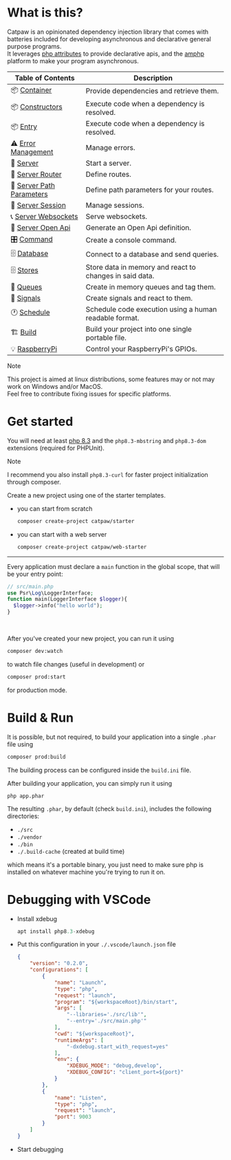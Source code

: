 # What is this?

Catpaw is an opinionated dependency injection library that comes with batteries included for developing asynchronous and declarative general purpose programs.\
It leverages [php attributes](https://www.php.net/manual/en/language.attributes.overview.php) to provide declarative apis, and the [amphp](https://github.com/amphp/amp) platform to make your program asynchronous.


| Table of Contents                                                 | Description |
|-------------------------------------------------------------------|-------------|
| 📦 [Container](./docs/Container.md)                               | Provide dependencies and retrieve them. |
| 📦 [Constructors](./docs/Constructors.md)                                       | Execute code when a dependency is resolved. |
| 📦 [Entry](./docs/Entry.md)                                       | Execute code when a dependency is resolved. |
| ⚠️ [Error Management](./docs/Error%20Management.md)               | Manage errors. |
| 🌠 [Server](./docs/Server.md)                                     | Start a server. |
| 🚆 [Server Router](./docs/Server%20Router.md)                     | Define routes. |
| 📃 [Server Path Parameters](./docs/Server%20Path%20Parameters.md) | Define path parameters for your routes. |
| 🎫 [Server Session](./docs/Server%20Session.md)                   | Manage sessions. |
| 📞 [Server Websockets](./docs/Server%20Websockets.md)             | Serve websockets. |
| 💠 [Server Open Api](./docs/Server%20Open%20Api.md)               | Generate an Open Api definition. |
| 🎛️ [Command](./docs/Command.md)                                   | Create a console command. |
| 🗄️ [Database](./docs/Database.md)                                 | Connect to a database and send queries. |
| 🗄️ [Stores](./docs/Stores.md)                                     | Store data in memory and react to changes in said data. |
| 🚥 [Queues](./docs/Queues.md)                                     | Create in memory queues and tag them. |
| 🚥 [Signals](./docs/Signals.md)                                   | Create signals and react to them. |
| 🕐 [Schedule](./docs/Schedule.md)                                 | Schedule code execution using a human readable format. |
| 🏗️ [Build](./docs/Build.md)                                       | Build your project into one single portable file. |
| 💡 [RaspberryPi](./docs/RaspberryPi.md)                           | Control your RaspberryPi's GPIOs. |


> [!NOTE]
> This project is aimed at linux distributions, some features may or not may work on Windows and/or MacOS.\
> Feel free to contribute fixing issues for specific platforms.

# Get started

You will need at least [php 8.3](https://www.php.net/downloads.php) and the `php8.3-mbstring` and `php8.3-dom` extensions (required for PHPUnit).

> [!NOTE]
> I recommend you also install `php8.3-curl` for faster project initialization through composer.

Create a new project using one of the starter templates.

- you can start from scratch
  ```bash
  composer create-project catpaw/starter
  ```
- you can start with a web server
  ```bash
  composer create-project catpaw/web-starter
  ```
---

Every application must declare a `main` function in the global scope, that will be your entry point:

```php
// src/main.php
use Psr\Log\LoggerInterface;
function main(LoggerInterface $logger){
  $logger->info("hello world");
}
```

<br/>

After you've created your new project, you can run it using

```bash
composer dev:watch
```
to watch file changes (useful in development)
or

```bash
composer prod:start
```
for production mode.


# Build & Run

It is possible, but not required, to build your application into a single `.phar` file using

```bash
composer prod:build
```
The building process can be configured inside the `build.ini` file.

After building your application, you can simply run it using
```
php app.phar
```
The resulting `.phar`, by default (check `build.ini`), includes the following directories:

- `./src`
- `./vendor`
- `./bin`
- `./.build-cache` (created at build time)

which means it's a portable binary, you just need to make
sure php is installed on whatever machine you're trying to run it on.

# Debugging with VSCode

- Install xdebug
  ```php
  apt install php8.3-xdebug
  ```

- Put this configuration in your `./.vscode/launch.json` file
  ```json
  {
      "version": "0.2.0",
      "configurations": [
          {
              "name": "Launch",
              "type": "php",
              "request": "launch",
              "program": "${workspaceRoot}/bin/start",
              "args": [
                  "--libraries='./src/lib'",
                  "--entry='./src/main.php'"
              ],
              "cwd": "${workspaceRoot}",
              "runtimeArgs": [
                  "-dxdebug.start_with_request=yes"
              ],
              "env": {
                  "XDEBUG_MODE": "debug,develop",
                  "XDEBUG_CONFIG": "client_port=${port}"
              }
          },
          {
              "name": "Listen",
              "type": "php",
              "request": "launch",
              "port": 9003
          }
      ]
  }
  ```
- Start debugging
